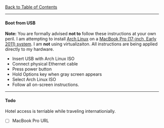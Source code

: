 [Back to Table of Contents](../README.md)
***

#### Boot from USB
__Note:__ You are formally advised **not to** follow these instructions at your own
peril. I am attempting to install [Arch Linux](https://www.archlinux.org) on
a [MacBook Pro (17-inch, Early 2011) system](https://support.apple.com/kb/SP621).
I am **not** using virtualizaiton.  All instructions are being applied directly
to my hardware.

* Insert USB with Arch Linux ISO
* Connect physical Ethernet cable
* Press power button
* Hold Options key when gray screen appears
* Select Arch Linux ISO
* Follow all on-screen instructions.

---
#### Todo
Hotel access is terriable while traveling internationially.
- [ ] MacBook Pro URL
